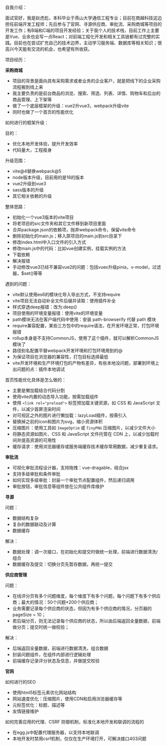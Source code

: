 自我介绍：

面试官好，我是赵虎彪，本科毕业于燕山大学通信工程专业；目前在商越科技这边担任前端开发工程师；先后参与了官网、寻源供应商、审批流、采购商城等项目的开发工作；有B端和C端的项目开发经验；关于我个人的技术栈，目前工作上主要是Vue、业余也会写一点React；对前端工程化开发和相关工具链都有过完整的实践。目前也在尝试扩充自己的技术边界，主动学习服务端、数据库等相关知识；很高兴今天能有交流的机会，也希望有所收获。

项目经历：

**采购商城**

* 项目的背景是面向具有采购需求或者业务的企业客户，就是把线下的企业采购流程搬到线上来
* 我主要负责的是前台商品的浏览、搜索、筛选、列表、详情、购物车和后台的商品管理、上下架等
* 做了一个底层框架的升级：vue2升vue3，webpack升级vite
* 同时也做了一个首页的性能优化

如何进行的框架升级：

目的：

* 优化本地开发体验，提升开发效率
* 代码量大，工程瘦身

升级范围：

* vite@4替换webpack@5
* node版本升级，目前用的是16的版本
* vue2升级到vue3
* sass版本的升级
* 其它相关依赖的升级

整体思路：

* 初始化一个vue3版本的vite项目
* 将老项目的src文件夹和其它文件移到新项目里面
* 合并package.json的依赖项，抛弃webpack命令，保留vite命令
* 删除初始化的main.js；移入原项目的main.js到src目录下
* 修改index.html中入口文件的引入方式
* 修改main.js中的代码：比如vue创建实例，挂载实例的方法
* 下载依赖
* 解决报错
* 手动修改vue3已经不兼容vue2的问题：包括vuex升级pinia，v-model，过滤器，$set()等等

遇到的问题：

* vite默认使用es6的模块化导入导出方式，不支持require
* vite项目无法自动补全文件后缀并读取：使用插件补全
* 样式穿透deep报错：改为:deep()
* 项目使用的环境变量报错：使用vite的环境变量
* path模块无法在客户端代码中使用：安装 path-browserify 代替 path 模块
* require兼容配置，某些三方包中的require语法，在开发环境正常，打包环境报错
* rollup本身是不支持CommonJS，使用了这个插件，就可以解析CommonJS模块了
* 路径别名配置平替webpack开发环境和打包环境用到的@
* 为保证项目在浏览器的兼容性，打包目标选择最低
* vite开发环境和生产环境打包的产物有差异，有些本地没问题，部署到环境上出问题的点：插件本地调试

首页性能优化具体是怎么做的：

* 主要是懒加载结合代码分割
* 使用vite内置的动态导入功能，按需加载组件
* 使用 `<link rel="preload">` 标签预加载关键资源，如 CSS 和 JavaScript 文件，以减少首屏渲染时间
* 对可视区之外的图片进行懒加载：lazyLoad插件，按需引入
* 替换掉之前的icon和图片为svg，缩小资源体积
* 压缩图片：使用工具如 `ImageOptim` 或 `TinyPNG` 压缩图片，以减少文件大小
* 将静态资源如图片、CSS 和 JavaScript 文件托管在 CDN 上，以减少加载时间并提高资源的可用性
* 缓存请求：使用浏览器缓存或服务端缓存技术缓存常用数据，减少重复请求。

**审批流**

* 可视化审批流程设计器，支持拖拽：vue-dragable，结合jsx
* 支持多级审批和条件审批
* 如何实现多级审批：封装一个审批节点配置组件，然后递归调用
* 审批按钮，审批信息等组件放在公共组件库维护

**寻源**

问题：

* 数据结构复杂
* 复杂的数据联动及计算
* 数据缓存

解决：

* 数据处理：调一次接口，在初始化和提交时做统一处理，前端进行数据清洗/组合
* 数据缓存及提交：切换分页先暂存数据，再统一提交

**供应商管理**

问题：

* 在线评分页有多个问题维度，每个维度下有多个问题，每个问题下有多个供应商；最大的情况：50个问题*200个供应商；
* 业务需要记录每个供应商的状态，但因为有多个供应商的情况，分页器的pageSize = 10；
* 若后端分页，则无法记录每个供应商的状态，所以由后端返回全量数据，前端做分页；提交时统一做校验；

解决：

* 后端返回全量数据，前端进行数据清洗，组合数据
* 封装问题组件，在组件内部进行逻辑处理
* 前端缓存记录评分状态及信息，并做提交校验

**官网**

如何进行的SEO

* 使用html5标签元素优化网站结构
* 网站速度优化：压缩图片，使用CDN和启用浏览器缓存等
* 元标签优化：标题、描述等
* 友情链接维护

如何完善应用的代理、CSRF 防御机制，标准化本地开发和联调的流程的

* 在egg.js中配置代理服务器，以支持本地联调
* 本地开发时禁用csrf机制，仅仅在生产环境打开，可解决接口403问题
